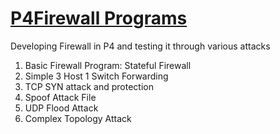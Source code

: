 # [P4Firewall Programs](https://github.com/SourajitaDewasi/P4Firewall/tree/main/project/TcpAttack)
Developing Firewall in P4 and testing it through various attacks
1. Basic Firewall Program: Stateful Firewall
2. Simple 3 Host 1 Switch Forwarding
3. TCP SYN attack and protection
4. Spoof Attack File
5. UDP Flood Attack
6. Complex Topology Attack

